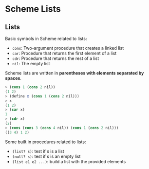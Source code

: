 # Scheme Lists

## Lists

Basic symbols in Scheme related to lists:

- `cons`: Two-argument procedure that creates a linked list
- `car`: Procedure that returns the first element of a list
- `cdr`: Procedure that returns the rest of a list
- `nil`: The empty list

Scheme lists are written in **parentheses with elements separated by spaces**.

```scheme
> (cons 1 (cons 2 nil))
(1 2)
> (define x (cons 1 (cons 2 nil)))
> x
(1 2)
> (car x)
1
> (cdr x)
(2)
> (cons (cons 3 (cons 4 nil)) (cons 1 (cons 2 nil)))
((3 4) 1 2)
```

Some built in procedures related to lists:

- `(list? s)`: test if s is a list
- `(null? s)`: test if s is an empty list
- `(list e1 e2 ...)`: build a list with the provided elements
